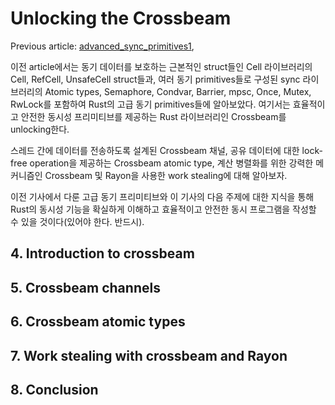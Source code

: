 # Unlocking the Crossbeam
Previous article: [advanced_sync_primitives1](https://github.com/datactor/Rustic-data-solving/blob/main/forge/rust_concepts_explained/advanced_sync_primitives.md),

이전 article에서는 동기 데이터를 보호하는 근본적인 struct들인 Cell 라이브러리의 Cell, RefCell, UnsafeCell struct들과,
여러 동기 primitives들로 구성된 sync 라이브러리의 Atomic types, Semaphore, Condvar, Barrier, mpsc, Once, Mutex, RwLock를 포함하여 Rust의 고급 동기 primitives들에 알아보았다.
여기서는 효율적이고 안전한 동시성 프리미티브를 제공하는 Rust 라이브러리인 Crossbeam를 unlocking한다.

스레드 간에 데이터를 전송하도록 설계된 Crossbeam 채널, 공유 데이터에 대한 lock-free operation을 제공하는 Crossbeam atomic type,
계산 병렬화를 위한 강력한 메커니즘인 Crossbeam 및 Rayon을 사용한 work stealing에 대해 알아보자.

이전 기사에서 다룬 고급 동기 프리미티브와 이 기사의 다음 주제에 대한 지식을 통해 Rust의 동시성 기능을 확실하게 이해하고
효율적이고 안전한 동시 프로그램을 작성할 수 있을 것이다(있어야 한다. 반드시).

## 4. Introduction to crossbeam

## 5. Crossbeam channels

## 6. Crossbeam atomic types

## 7. Work stealing with crossbeam and Rayon

## 8. Conclusion